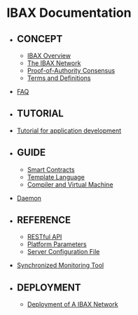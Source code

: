 # IBAX Documentation


- ## CONCEPT
  
  - [IBAX Overview](1concepts/about-the-platform.md)
  - [The IBAX Network](1concepts/blockchain-layers.md)
  - [Proof-of-Authority Consensus](1concepts/consensus.md)
  - [Terms and Definitions](1concepts/thesaurus.md)
- [FAQ](1concepts/faq.md)
  
- ## TUTORIAL
  
- [Tutorial for application development](2tutorials/app_tutorial.md)
  
- ## GUIDE
  
  - [Smart Contracts](3topics/script.md)
  - [Template Language](3topics/templates2.md)
  - [Compiler and Virtual Machine](3topics/vm.md)
- [Daemon](3topics/daemons.md)
  
- ## REFERENCE
  
  - [RESTful API](4reference/api2.md)
  - [Platform Parameters](4reference/platform-parameters.md)
  - [Server Configuration File](4reference/backend-config.md)
- [Synchronized Monitoring Tool](4reference/desync_monitor.md)
  
- ## DEPLOYMENT
  
  - [Deployment of A IBAX Network](5howtos/deployment.md)
